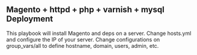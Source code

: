 ## Magento + httpd + php + varnish + mysql Deployment
This playbook will install Magento and deps on a server.
Change hosts.yml and configure the IP of your server.
Change configurations on group_vars/all to define hostname, domain, users, admin, etc.